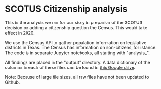 # SCOTUS Citizenship analysis

This is the analysis we ran for our story in preparion of the SCOTUS decision on adding a citizenship question the Census. This would take effect in 2020.

We use the Census API to gather population information on legislative districts in Texas. The Census has information on non-citizens, for istance. The code is in separate Jupyter notebooks, all starting with "analysis_".

All findings are placed in the "output" directory. A data dictionary of the columns in each of these files can be found in [this Google drive](https://drive.google.com/drive/u/0/folders/1HAnx3IL3gDyz1dsyeOcK0v1N7Se3tyfr).

Note: Because of large file sizes, all raw files have not been updated to Github.


